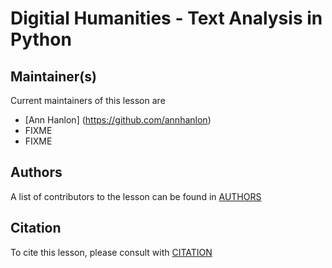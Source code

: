 # Digitial Humanities - Text Analysis in Python


## Maintainer(s)

Current maintainers of this lesson are

* [Ann Hanlon] (https://github.com/annhanlon)
* FIXME
* FIXME


## Authors

A list of contributors to the lesson can be found in [AUTHORS](AUTHORS)

## Citation

To cite this lesson, please consult with [CITATION](CITATION)

[cdh]: https://cdh.carpentries.org
[community-lessons]: https://carpentries.org/community-lessons
[lesson-example]: https://carpentries.github.io/lesson-example
